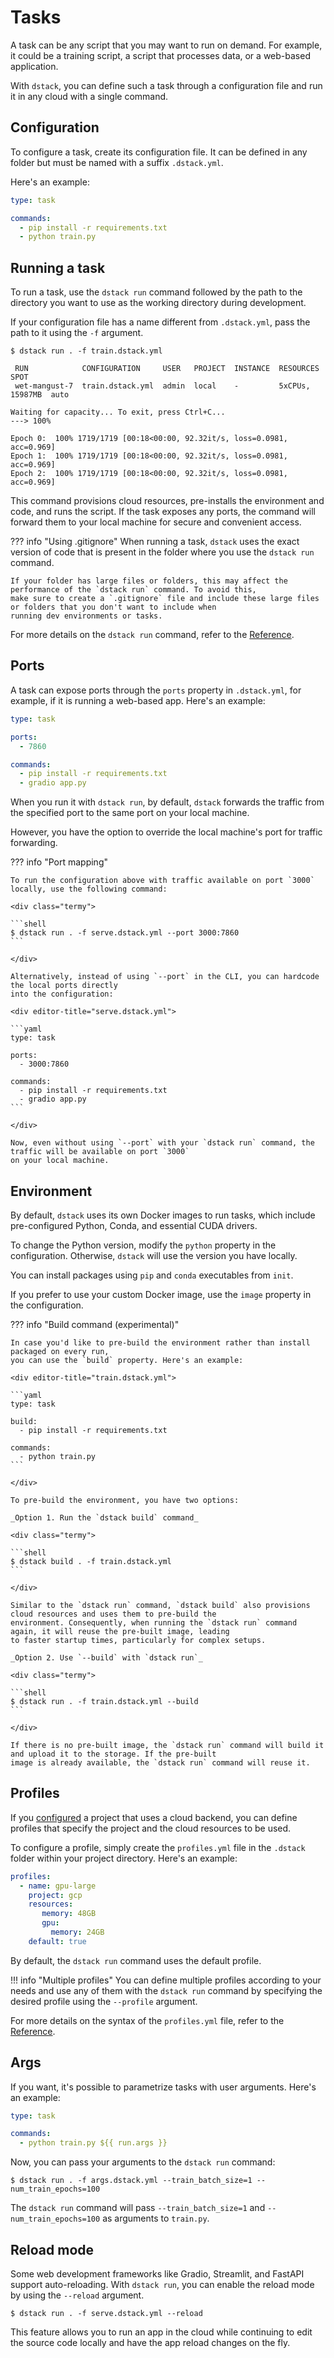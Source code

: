 # Tasks

A task can be any script that you may want to run on demand. For example, it could be
a training script, a script that processes data, or a web-based application.

With `dstack`, you can define such a task through a configuration file and run it in any cloud with a
single command.

## Configuration

To configure a task, create its configuration file. It can be defined
in any folder but must be named with a suffix `.dstack.yml`.

Here's an example:

<div editor-title="train.dstack.yml"> 

```yaml
type: task

commands:
  - pip install -r requirements.txt
  - python train.py
```

</div>

## Running a task

To run a task, use the `dstack run` command followed by the path to the directory you want to use as the
working directory during development.

If your configuration file has a name different from `.dstack.yml`, pass the path to it using the `-f` argument.

<div class="termy">

```shell
$ dstack run . -f train.dstack.yml

 RUN            CONFIGURATION     USER   PROJECT  INSTANCE  RESOURCES        SPOT
 wet-mangust-7  train.dstack.yml  admin  local    -         5xCPUs, 15987MB  auto  

Waiting for capacity... To exit, press Ctrl+C...
---> 100%

Epoch 0:  100% 1719/1719 [00:18<00:00, 92.32it/s, loss=0.0981, acc=0.969]
Epoch 1:  100% 1719/1719 [00:18<00:00, 92.32it/s, loss=0.0981, acc=0.969]
Epoch 2:  100% 1719/1719 [00:18<00:00, 92.32it/s, loss=0.0981, acc=0.969]
```

</div>

This command provisions cloud resources, pre-installs the environment and code, and runs the script. If the task exposes
any ports, the command will forward them to your local machine for secure and convenient access.

??? info "Using .gitignore"
    When running a task, `dstack` uses the exact version of code that is present in the folder where you
    use the `dstack run` command.

    If your folder has large files or folders, this may affect the performance of the `dstack run` command. To avoid this,
    make sure to create a `.gitignore` file and include these large files or folders that you don't want to include when
    running dev environments or tasks.

For more details on the `dstack run` command, refer to the [Reference](../reference/cli/run.md).

## Ports

A task can expose ports through the `ports` property in `.dstack.yml`, for example, if it is running a web-based app. Here's an example:

<div editor-title="serve.dstack.yml"> 

```yaml
type: task

ports:
  - 7860

commands:
  - pip install -r requirements.txt
  - gradio app.py
```

</div>

When you run it with `dstack run`, by default, `dstack` forwards the traffic 
from the specified port to the same port on your local machine.  

However, you have the option to override the local machine's port for traffic forwarding.

??? info "Port mapping"

    To run the configuration above with traffic available on port `3000` locally, use the following command:

    <div class="termy">

    ```shell
    $ dstack run . -f serve.dstack.yml --port 3000:7860
    ```

    </div>

    Alternatively, instead of using `--port` in the CLI, you can hardcode the local ports directly 
    into the configuration:

    <div editor-title="serve.dstack.yml"> 

    ```yaml
    type: task
    
    ports:
      - 3000:7860
    
    commands:
      - pip install -r requirements.txt
      - gradio app.py
    ```
    
    </div>

    Now, even without using `--port` with your `dstack run` command, the traffic will be available on port `3000` 
    on your local machine.

## Environment

By default, `dstack` uses its own Docker images to run tasks, which include pre-configured Python, Conda, and essential
CUDA drivers.

To change the Python version, modify the `python` property in the configuration. Otherwise, `dstack` will use the version
you have locally.

You can install packages using `pip` and `conda` executables from `init`.

If you prefer to use your custom Docker image, use the `image` property in the configuration.

??? info "Build command (experimental)"

    In case you'd like to pre-build the environment rather than install packaged on every run,
    you can use the `build` property. Here's an example:
    
    <div editor-title="train.dstack.yml"> 
    
    ```yaml
    type: task
    
    build:
      - pip install -r requirements.txt
    
    commands:
      - python train.py
    ```
    
    </div>

    To pre-build the environment, you have two options:
    
    _Option 1. Run the `dstack build` command_

    <div class="termy">
    
    ```shell
    $ dstack build . -f train.dstack.yml
    ```
    
    </div>
    
    Similar to the `dstack run` command, `dstack build` also provisions cloud resources and uses them to pre-build the
    environment. Consequently, when running the `dstack run` command again, it will reuse the pre-built image, leading
    to faster startup times, particularly for complex setups.

    _Option 2. Use `--build` with `dstack run`_

    <div class="termy">
    
    ```shell
    $ dstack run . -f train.dstack.yml --build
    ```
    
    </div>

    If there is no pre-built image, the `dstack run` command will build it and upload it to the storage. If the pre-built
    image is already available, the `dstack run` command will reuse it.

## Profiles

If you [configured](projects.md) a project that uses a cloud backend, you can define profiles that specify the
project and the cloud resources to be used.

To configure a profile, simply create the `profiles.yml` file in the `.dstack` folder within your project directory. 
Here's an example:

<div editor-title=".dstack/profiles.yml"> 

```yaml
profiles:
  - name: gpu-large
    project: gcp
    resources:
       memory: 48GB
       gpu:
         memory: 24GB
    default: true
```

</div>

By default, the `dstack run` command uses the default profile.

!!! info "Multiple profiles"
    You can define multiple profiles according to your needs and use any of them with the `dstack run` command by specifying
    the desired profile using the `--profile` argument.

For more details on the syntax of the `profiles.yml` file, refer to the [Reference](../reference/profiles.yml.md).

## Args

If you want, it's possible to parametrize tasks with user arguments. Here's an example:

<div editor-title="args.dstack.yml"> 

```yaml
type: task

commands:
  - python train.py ${{ run.args }}
```

</div>

Now, you can pass your arguments to the `dstack run` command:

<div class="termy">

```shell
$ dstack run . -f args.dstack.yml --train_batch_size=1 --num_train_epochs=100
```

</div>

The `dstack run` command will pass `--train_batch_size=1` and `--num_train_epochs=100` as arguments to `train.py`.

## Reload mode

Some web development frameworks like Gradio, Streamlit, and FastAPI support auto-reloading. With `dstack run`, you can
enable the reload mode by using the `--reload` argument.

<div class="termy">

```shell
$ dstack run . -f serve.dstack.yml --reload
```

</div>

This feature allows you to run an app in the cloud while continuing to edit the source code locally and have the app
reload changes on the fly.